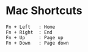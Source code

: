 


# Mac Shortcuts

```
Fn + Left   : Home
Fn + Right  : End
Fn + Up     : Page up
Fn + Down   : Page down
```

